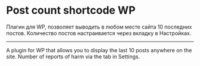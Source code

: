 # Post count shortcode WP

Плагин для WP, позволяет выводить в любом месте сайта 10 последних постов. Количество постов настраивается через вкладку в Настройках.

---------------------------------------------------------------------------------------------------------------------------------------------------------------------------------------

A plugin for WP that allows you to display the last 10 posts anywhere on the site. Number of reports of harm via the tab in Settings.

